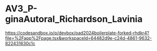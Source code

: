 # AV3_P-ginaAutoral_Richardson_Lavinia
https://codesandbox.io/p/devbox/pad2024boilerplate-forked-rhdkr4?file=%2Fapp%2Fpage.tsx&workspaceId=64482d9e-c24d-4861-9632-822431630c1c
